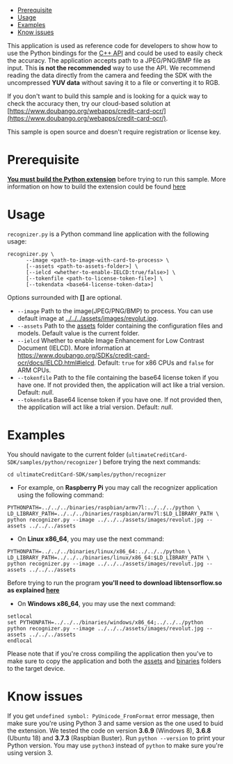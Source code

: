 - [Prerequisite](#prerequisite)
- [Usage](#testing-usage)
- [Examples](#testing-examples)
- [Know issues](#testing-know-issues)

This application is used as reference code for developers to show how to use the Python bindings for the [C++ API](https://www.doubango.org/SDKs/credit-card-ocr/docs/cpp-api.html) and could
be used to easily check the accuracy. The application accepts path to a JPEG/PNG/BMP file as input. This **is not the recommended** way to use the API. We recommend reading the data directly from the camera and feeding the SDK with the uncompressed **YUV data** without saving it to a file or converting it to RGB.

If you don't want to build this sample and is looking for a quick way to check the accuracy then, try
our cloud-based solution at [https://www.doubango.org/webapps/credit-card-ocr/](https://www.doubango.org/webapps/credit-card-ocr/).

This sample is open source and doesn't require registration or license key.

<a name="prerequisite"></a>
# Prerequisite #

[**You must build the Python extension**](../../../python/README.md) before trying to run this sample. More information on how to build the extension could be found [here](../../../python/README.md)

<a name="testing-usage"></a>
# Usage #

`recognizer.py` is a Python command line application with the following usage:
```
recognizer.py \
      --image <path-to-image-with-card-to-process> \
      [--assets <path-to-assets-folder>] \
      [--ielcd <whether-to-enable-IELCD:true/false>] \
      [--tokenfile <path-to-license-token-file>] \
      [--tokendata <base64-license-token-data>]
```
Options surrounded with **[]** are optional.
- `--image` Path to the image(JPEG/PNG/BMP) to process. You can use default image at [../../../assets/images/revolut.jpg](../../../assets/images/revolut.jpg).
- `--assets` Path to the [assets](../../../assets) folder containing the configuration files and models. Default value is the current folder.
- `--ielcd` Whether to enable Image Enhancement for Low Contrast Document (IELCD). More information at https://www.doubango.org/SDKs/credit-card-ocr/docs/IELCD.html#ielcd. Default: `true` for x86 CPUs and `false` for ARM CPUs.
- `--tokenfile` Path to the file containing the base64 license token if you have one. If not provided then, the application will act like a trial version. Default: *null*.
- `--tokendata` Base64 license token if you have one. If not provided then, the application will act like a trial version. Default: *null*.

<a name="testing-examples"></a>
# Examples #

You should navigate to the current folder (`ultimateCreditCard-SDK/samples/python/recognizer` ) before trying the next commands:
```
cd ultimateCreditCard-SDK/samples/python/recognizer
```

- For example, on **Raspberry Pi** you may call the recognizer application using the following command:
```
PYTHONPATH=../../../binaries/raspbian/armv7l:../../../python \
LD_LIBRARY_PATH=../../../binaries/raspbian/armv7l:$LD_LIBRARY_PATH \
python recognizer.py --image ../../../assets/images/revolut.jpg --assets ../../../assets
```
- On **Linux x86_64**, you may use the next command:
```
PYTHONPATH=../../../binaries/linux/x86_64:../../../python \
LD_LIBRARY_PATH=../../../binaries/linux/x86_64:$LD_LIBRARY_PATH \
python recognizer.py --image ../../../assets/images/revolut.jpg --assets ../../../assets 
```
Before trying to run the program **you'll need to download libtensorflow.so as explained [here](../../c++/README.md#gpu-acceleration-tensorflow-linux)**

- On **Windows x86_64**, you may use the next command:
```
setlocal
set PYTHONPATH=../../../binaries/windows/x86_64;../../../python
python recognizer.py --image ../../../assets/images/revolut.jpg --assets ../../../assets
endlocal
```

Please note that if you're cross compiling the application then you've to make sure to copy the application and both the [assets](../../../assets) and [binaries](../../../binaries) folders to the target device.

<a name="testing-know-issues"></a>
# Know issues #
If you get `undefined symbol: PyUnicode_FromFormat` error message, then make sure you're using Python 3 and same version as the one used to buid the extension. We tested the code on version **3.6.9** (Windows 8), **3.6.8** (Ubuntu 18) and **3.7.3** (Raspbian Buster). Run `python --version` to print your Python version. You may use `python3` instead of `python` to make sure you're using version 3.


